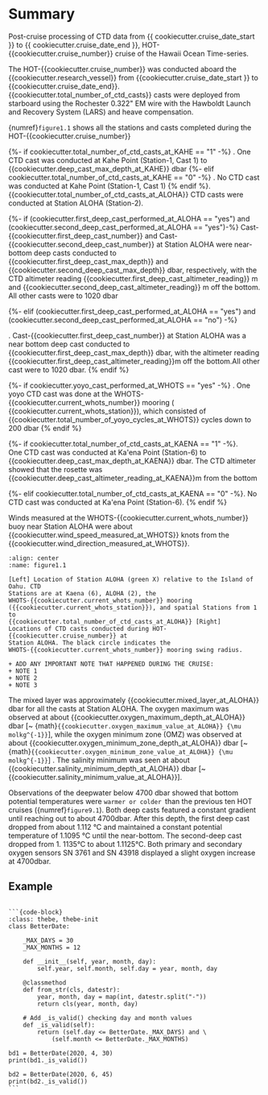# Summary

Post-cruise processing of CTD data from {{ cookiecutter.cruise_date_start }} to
{{ cookiecutter.cruise_date_end }}, HOT-{{cookiecutter.cruise_number}} cruise
of the Hawaii Ocean Time-series.

The HOT-{{cookiecutter.cruise_number}} was conducted aboard the
{{cookiecutter.research_vessel}} from {{cookiecutter.cruise_date_start }} to
{{cookiecutter.cruise_date_end}}. {{cookiecutter.total_number_of_ctd_casts}}
casts were deployed from starboard using the Rochester 0.322" EM wire with the
Hawboldt Launch and Recovery System (LARS) and heave compensation.

{numref}`figure1.1` shows all the stations and casts completed during the
HOT-{{cookiecutter.cruise_number}}

{%- if cookiecutter.total_number_of_ctd_casts_at_KAHE == "1" -%} . One CTD cast
was conducted at Kahe Point (Station-1, Cast 1) to
{{cookiecutter.deep_cast_max_depth_at_KAHE}} dbar {%- elif
cookiecutter.total_number_of_ctd_casts_at_KAHE == "0" -%} . No CTD cast was
conducted at Kahe Point (Station-1, Cast 1)
{% endif %}. {{cookiecutter.total_number_of_ctd_casts_at_ALOHA}} CTD casts were
conducted at Station ALOHA (Station-2).

{%- if (cookiecutter.first_deep_cast_performed_at_ALOHA == "yes") and
(cookiecutter.second_deep_cast_performed_at_ALOHA == "yes")-%}
Cast-{{cookiecutter.first_deep_cast_number}} and
Cast-{{cookiecutter.second_deep_cast_number}} at Station ALOHA were near-bottom
deep casts conducted to {{cookiecutter.first_deep_cast_max_depth}} and
{{cookiecutter.second_deep_cast_max_depth}} dbar, respectively, with the CTD
altimeter reading {{cookiecutter.first_deep_cast_altimeter_reading}} m and
{{cookiecutter.second_deep_cast_altimeter_reading}} m off the bottom. All other
casts were to 1020 dbar

{%- elif (cookiecutter.first_deep_cast_performed_at_ALOHA == "yes") and
(cookiecutter.second_deep_cast_performed_at_ALOHA == "no") -%}

. Cast-{{cookiecutter.first_deep_cast_number}} at Station ALOHA was a near
bottom deep cast conducted to {{cookiecutter.first_deep_cast_max_depth}} dbar,
with the altimeter reading {{cookiecutter.first_deep_cast_altimeter_reading}}m
off the bottom.All other cast were to 1020 dbar. {% endif %}

{%- if cookiecutter.yoyo_cast_performed_at_WHOTS == "yes" -%} . One yoyo CTD
cast was done at the WHOTS-{{cookiecutter.current_whots_number}} mooring (
{{cookiecutter.current_whots_station}}), which consisted of
{{cookiecutter.total_number_of_yoyo_cycles_at_WHOTS}} cycles down to 200 dbar
{% endif %}

{%- if cookiecutter.total_number_of_ctd_casts_at_KAENA == "1" -%}.  
One CTD cast was conducted at Ka'ena Point (Station-6) to
{{cookiecutter.deep_cast_max_depth_at_KAENA}} dbar. The CTD altimeter showed
that the rosette was {{cookiecutter.deep_cast_altimeter_reading_at_KAENA}}m
from the bottom

{%- elif cookiecutter.total_number_of_ctd_casts_at_KAENA == "0" -%}. No CTD
cast was conducted at Ka'ena Point (Station-6). {% endif %}

Winds measured at the WHOTS-{{cookiecutter.current_whots_number}} buoy near
Station ALOHA were about {{cookiecutter.wind_speed_measured_at_WHOTS}} knots
from the {{cookiecutter.wind_direction_measured_at_WHOTS}}.

```{figure} /figures/01.summary/hotcoord.png
:align: center
:name: figure1.1

[Left] Location of Station ALOHA (green X) relative to the Island of Oahu. CTD
Stations are at Kaena (6), ALOHA (2), the
WHOTS-{{cookiecutter.current_whots_number}} mooring
({{cookiecutter.current_whots_station}}), and spatial Stations from 1 to
{{cookiecutter.total_number_of_ctd_casts_at_ALOHA}} [Right]
Locations of CTD casts conducted during HOT-{{cookiecutter.cruise_number}} at
Station ALOHA. The black circle indicates the
WHOTS-{{cookiecutter.current_whots_number}} mooring swing radius.
```

```{important} 
+ ADD ANY IMPORTANT NOTE THAT HAPPENED DURING THE CRUISE:
+ NOTE 1
+ NOTE 2
+ NOTE 3
```

The mixed layer was approximately {{cookiecutter.mixed_layer_at_ALOHA}} dbar 
for all the casts at Station ALOHA. The oxygen maximum was observed at about 
{{cookiecutter.oxygen_maximum_depth_at_ALOHA}} dbar 
[~ {math}`{{cookiecutter.oxygen_maximum_value_at_ALOHA}} {\mu molkg^{-1}}`],
while the oxygen minimum zone (OMZ) was observed at about 
{{cookiecutter.oxygen_minimum_zone_depth_at_ALOHA}} dbar 
[~{math}`{{cookiecutter.oxygen_minimum_zone_value_at_ALOHA}} {\mu molkg^{-1}}`]
. The salinity minimum was seen at about 
{{cookiecutter.salinity_minimum_depth_at_ALOHA}} dbar
[~{{cookiecutter.salinity_minimum_value_at_ALOHA}}]. 

Observations of the deepwater below 4700 dbar showed that bottom potential
temperatures were `warmer or colder `than the previous ten HOT cruises
({numref}`figure9.1`). Both deep casts featured a constant gradient until 
reaching out to about 4700dbar. After this depth, the first deep cast 
dropped from about 1.112 °C and maintained a constant potential temperature 
of 1.1095 °C until the near-bottom. The second-deep cast dropped from 1.
1135°C to about 1.1125°C. Both primary and secondary oxygen sensors SN 3761 
and SN 43918 displayed a slight oxygen increase at 4700dbar.

## Example

```{thebe-button} 
```

````{container} thebe
```{code-block}
:class: thebe, thebe-init
class BetterDate:

    _MAX_DAYS = 30
    _MAX_MONTHS = 12
    
    def __init__(self, year, month, day):
        self.year, self.month, self.day = year, month, day
        
    @classmethod
    def from_str(cls, datestr):
        year, month, day = map(int, datestr.split("-"))
        return cls(year, month, day)
        
    # Add _is_valid() checking day and month values
    def _is_valid(self):
        return (self.day <= BetterDate._MAX_DAYS) and \
            (self.month <= BetterDate._MAX_MONTHS)
        
bd1 = BetterDate(2020, 4, 30)
print(bd1._is_valid())

bd2 = BetterDate(2020, 6, 45)
print(bd2._is_valid())
```
````